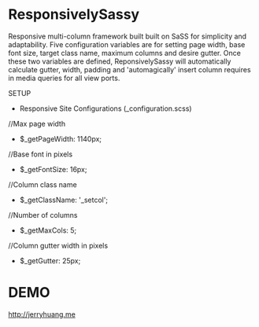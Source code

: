 ResponsivelySassy
=================

  Responsive multi-column framework built built on SaSS for simplicity and adaptability. Five configuration variables are for setting page width, base font size, target class name, maximum columns and desire gutter. Once these two variables are defined, ReponsivelySassy will automatically calculate gutter, width, padding and 'automagically' insert column requires in media queries for all view ports.


SETUP
*  Responsive Site Configurations  (_configuration.scss)

  //Max page width
*  $_getPageWidth: 1140px;              
  
  //Base font in pixels
*  $_getFontSize: 16px;             
  
  //Column class name
*  $_getClassName: '_setcol';     
  
  //Number of columns
*  $_getMaxCols: 5;                
  
  //Column gutter width in pixels
*  $_getGutter: 25px;
  
  DEMO
=================
http://jerryhuang.me
